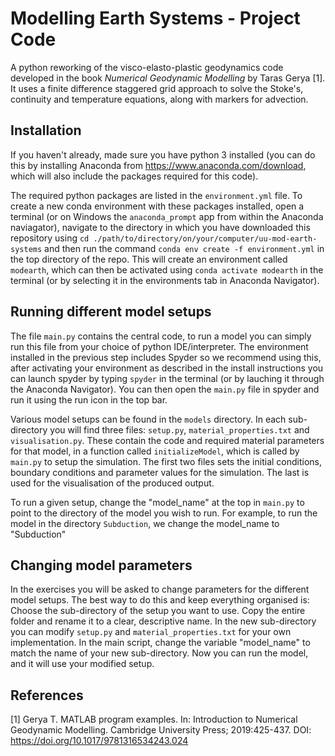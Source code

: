 # Modelling Earth Systems - Project Code
A python reworking of the visco-elasto-plastic geodynamics code developed in the book *Numerical Geodynamic Modelling* by Taras Gerya [1]. It uses a finite difference staggered grid approach to solve the Stoke's, continuity and temperature equations, along with markers for advection.

## Installation
If you haven't already, made sure you have python 3 installed (you can do this by installing Anaconda from https://www.anaconda.com/download, which will also include the packages required for this code).

The required python packages are listed in the `environment.yml` file.  To create a new conda environment with these packages installed, open a terminal (or on Windows the `anaconda_prompt` app from within the Anaconda naviagator), navigate to the directory in which you have downloaded this repository using `cd ./path/to/directory/on/your/computer/uu-mod-earth-systems` and then run the command `conda env create -f environment.yml` in the top directory of the repo.  This will create an environment called `modearth`, which can then be activated using `conda activate modearth` in the terminal (or by selecting it in the environments tab in Anaconda Navigator).  

## Running different model setups
The file `main.py` contains the central code, to run a model you can simply run this file from your choice of python IDE/interpreter.  The environment installed in the previous step includes Spyder so we recommend using this, after activating your environment as described in the install instructions you can launch spyder by typing `spyder` in the terminal (or by lauching it through the Anaconda Navigator).  You can then open the `main.py` file in spyder and run it using the run icon in the top bar. 

Various model setups can be found in the `models` directory.  In each sub-directory you will find three files: `setup.py`, `material_properties.txt` and `visualisation.py`.  These contain the code and required material parameters for that model, in a function called `initializeModel`, which is called by `main.py` to setup the simulation. The first two files sets the initial conditions, boundary conditions and parameter values for the simulation. The last is used for the visualisation of the produced output. 

To run a given setup, change the "model_name" at the top in `main.py` to point to the directory of the model you wish to run. For example, to run the model in the directory `Subduction`, we change the model_name to "Subduction"

## Changing model parameters
In the exercises you will be asked to change parameters for the different model setups. The best way to do this and keep everything organised is: Choose the sub-directory of the setup you want to use. Copy the entire folder and rename it to a clear, descriptive name. In the new sub-directory you can modify `setup.py` and `material_properties.txt` for your own implementation. In the main script, change the variable "model_name" to match the name of your new sub-directory. Now you can run the model, and it will use your modified setup. 

## References
[1] Gerya T. MATLAB program examples. In: Introduction to Numerical Geodynamic Modelling. Cambridge University Press; 2019:425-437. DOI: https://doi.org/10.1017/9781316534243.024 
